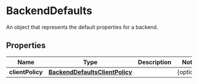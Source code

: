 

# BackendDefaults

An object that represents the default properties for a backend.

## Properties

| Name | Type | Description | Notes |
|------------ | ------------- | ------------- | -------------|
|**clientPolicy** | [**BackendDefaultsClientPolicy**](BackendDefaultsClientPolicy.md) |  |  [optional] |




